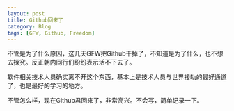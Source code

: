```yaml
---
layout: post
title: Github回来了
category: Blog
tags: [GFW, Github, Freedom]
---
```


不管是为了什么原因，这几天GFW把Github干掉了，不知道是为了什么，也不想去探究。反正朝内同行们纷纷表示活不下去了。

软件相关技术人员确实离不开这个东西，基本上是技术人员与世界接轨的最好通道了，也是最好的学习的地方。

不管怎么样，现在Github君回来了，非常高兴。不会写，简单记录一下。